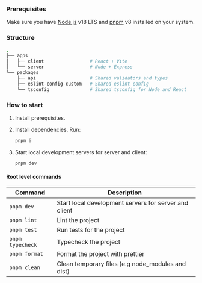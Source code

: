 ### Prerequisites

Make sure you have [Node.js](https://nodejs.org/) v18 LTS and [pnpm](https://pnpm.io/) v8 installed on your system.

### Structure

```bash
.
├── apps
│   ├── client                 # React + Vite
│   └── server                 # Node + Express
└── packages
    ├── api                    # Shared validators and types
    ├── eslint-config-custom   # Shared eslint config
    └── tsconfig               # Shared tsconfig for Node and React
```

### How to start

1. Install prerequisites.

2. Install dependencies. Run:

   ```sh
   pnpm i
   ```

3. Start local development servers for server and client:

   ```sh
   pnpm dev
   ```

#### Root level commands

| Command          | Description                                           |
| ---------------- | ----------------------------------------------------- |
| `pnpm dev`       | Start local development servers for server and client |
| `pnpm lint`      | Lint the project                                      |
| `pnpm test`      | Run tests for the project                             |
| `pnpm typecheck` | Typecheck the project                                 |
| `pnpm format`    | Format the project with prettier                      |
| `pnpm clean`     | Clean temporary files (e.g node_modules and dist)     |